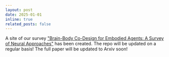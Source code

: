 ```yaml
---
layout: post
date: 2025-01-01
inline: true
related_posts: false
---
```


A site of our survey ["Brain-Body Co-Design for Embodied Agents: A Survey of Neural Approaches"](https://github.com/Yuxing-Wang-THU/Awesome-Brain-Body-Co-Design-of-Embodied-Agents) has been created. The repo will be updated on a regular basis! The full paper will be updated to Arxiv soon!